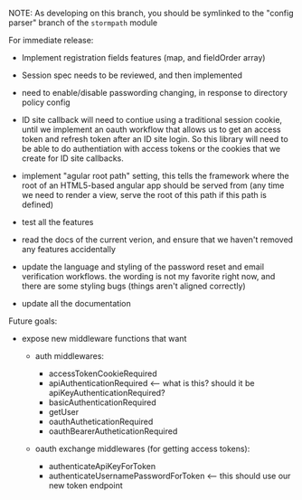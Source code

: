 NOTE: As developing on this branch, you should be symlinked
to the "config parser" branch of the `stormpath` module

For immediate release:

* Implement registration fields features (map, and fieldOrder array)

* Session spec needs to be reviewed, and then implemented

* need to enable/disable passwording changing, in response to directory policy config

* ID site callback will need to contiue using a traditional session
  cookie, until we implement an oauth workflow that allows us to get
  an access token and refresh token after an ID site login.  So this
  library will need to be able to do authentiation with access tokens
  or the cookies that we create for ID site callbacks.

* implement "agular root path" setting, this tells the framework where
  the root of an HTML5-based angular app should be served from (any time
  we need to render a view, serve the root of this path if this path
  is defined)

* test all the features

* read the docs of the current verion, and ensure that we haven't
  removed any features accidentally

* update the language and styling of the password reset and email
  verification workflows.  the wording is not my favorite right now,
  and there are some styling bugs (things aren't aligned correctly)

* update all the documentation


Future goals:

* expose new middleware functions that want
  * auth middlewares:
    * accessTokenCookieRequired
    * apiAuthenticationRequired    <-- what is this?  should it be apiKeyAuthenticationRequired?
    * basicAuthenticationRequired
    * getUser
    * oauthAutheticationRequired
    * oauthBearerAutheticationRequired

  * oauth exchange middlewares (for getting access tokens):

    * authenticateApiKeyForToken
    * authenticateUsernamePasswordForToken   <-- this should use our new token endpoint



